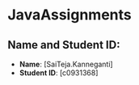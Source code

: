 # JavaAssignments
## Name and Student ID:
- **Name**: [SaiTeja.Kanneganti]  
- **Student ID**: [c0931368]
